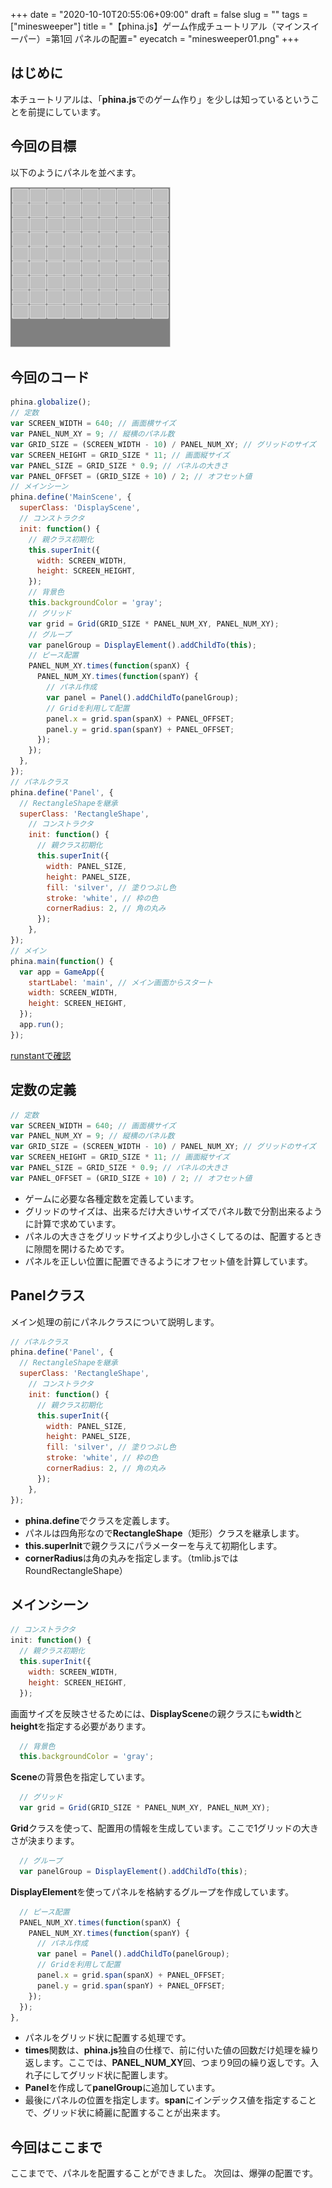 +++
date = "2020-10-10T20:55:06+09:00"
draft = false
slug = ""
tags = ["minesweeper"]
title = "【phina.js】ゲーム作成チュートリアル（マインスイーパー）=第1回 パネルの配置="
eyecatch = "minesweeper01.png"
+++

## はじめに
本チュートリアルは、「**phina.js**でのゲーム作り」を少しは知っているということを前提にしています。

## 今回の目標
以下のようにパネルを並べます。

![minesweeper01.png](minesweeper01.png)

## 今回のコード
```js
phina.globalize();
// 定数
var SCREEN_WIDTH = 640; // 画面横サイズ
var PANEL_NUM_XY = 9; // 縦横のパネル数
var GRID_SIZE = (SCREEN_WIDTH - 10) / PANEL_NUM_XY; // グリッドのサイズ
var SCREEN_HEIGHT = GRID_SIZE * 11; // 画面縦サイズ
var PANEL_SIZE = GRID_SIZE * 0.9; // パネルの大きさ
var PANEL_OFFSET = (GRID_SIZE + 10) / 2; // オフセット値
// メインシーン
phina.define('MainScene', {
  superClass: 'DisplayScene',
  // コンストラクタ
  init: function() {
    // 親クラス初期化
    this.superInit({
      width: SCREEN_WIDTH,
      height: SCREEN_HEIGHT,
    });
    // 背景色
    this.backgroundColor = 'gray';
    // グリッド
    var grid = Grid(GRID_SIZE * PANEL_NUM_XY, PANEL_NUM_XY);
    // グループ
    var panelGroup = DisplayElement().addChildTo(this);
    // ピース配置
    PANEL_NUM_XY.times(function(spanX) {
      PANEL_NUM_XY.times(function(spanY) {
        // パネル作成
        var panel = Panel().addChildTo(panelGroup);
        // Gridを利用して配置
        panel.x = grid.span(spanX) + PANEL_OFFSET;
        panel.y = grid.span(spanY) + PANEL_OFFSET;
      });
    });
  },
});
// パネルクラス
phina.define('Panel', {
  // RectangleShapeを継承
  superClass: 'RectangleShape',
    // コンストラクタ
    init: function() {
      // 親クラス初期化
      this.superInit({
        width: PANEL_SIZE,
        height: PANEL_SIZE,
        fill: 'silver', // 塗りつぶし色
        stroke: 'white', // 枠の色
        cornerRadius: 2, // 角の丸み
      });
    },
});
// メイン
phina.main(function() {
  var app = GameApp({
    startLabel: 'main', // メイン画面からスタート
    width: SCREEN_WIDTH,
    height: SCREEN_HEIGHT,
  });
  app.run();
});
```

[runstantで確認](http://runstant.com/alkn203/projects/ada3aa47)

## 定数の定義
```js
// 定数
var SCREEN_WIDTH = 640; // 画面横サイズ
var PANEL_NUM_XY = 9; // 縦横のパネル数
var GRID_SIZE = (SCREEN_WIDTH - 10) / PANEL_NUM_XY; // グリッドのサイズ
var SCREEN_HEIGHT = GRID_SIZE * 11; // 画面縦サイズ
var PANEL_SIZE = GRID_SIZE * 0.9; // パネルの大きさ
var PANEL_OFFSET = (GRID_SIZE + 10) / 2; // オフセット値
```
* ゲームに必要な各種定数を定義しています。
* グリッドのサイズは、出来るだけ大きいサイズでパネル数で分割出来るように計算で求めています。
* パネルの大きさをグリッドサイズより少し小さくしてるのは、配置するときに隙間を開けるためです。
* パネルを正しい位置に配置できるようにオフセット値を計算しています。

## Panelクラス
メイン処理の前にパネルクラスについて説明します。

```js
// パネルクラス
phina.define('Panel', {
  // RectangleShapeを継承
  superClass: 'RectangleShape',
    // コンストラクタ
    init: function() {
      // 親クラス初期化
      this.superInit({
        width: PANEL_SIZE,
        height: PANEL_SIZE,
        fill: 'silver', // 塗りつぶし色
        stroke: 'white', // 枠の色
        cornerRadius: 2, // 角の丸み
      });
    },
});
```

* **phina.define**でクラスを定義します。
* パネルは四角形なので**RectangleShape**（矩形）クラスを継承します。
* **this.superInit**で親クラスにパラメーターを与えて初期化します。
* **cornerRadius**は角の丸みを指定します。（tmlib.jsではRoundRectangleShape）

## メインシーン
```js
// コンストラクタ
init: function() {
  // 親クラス初期化
  this.superInit({
    width: SCREEN_WIDTH,
    height: SCREEN_HEIGHT,
  });
```

画面サイズを反映させるためには、**DisplayScene**の親クラスにも**width**と**height**を指定する必要があります。

```js
  // 背景色
  this.backgroundColor = 'gray';
```

**Scene**の背景色を指定しています。

```js
  // グリッド
  var grid = Grid(GRID_SIZE * PANEL_NUM_XY, PANEL_NUM_XY);
```

**Grid**クラスを使って、配置用の情報を生成しています。ここで1グリッドの大きさが決まります。

```js
  // グループ
  var panelGroup = DisplayElement().addChildTo(this);
```

**DisplayElement**を使ってパネルを格納するグループを作成しています。

```js
  // ピース配置
  PANEL_NUM_XY.times(function(spanX) {
    PANEL_NUM_XY.times(function(spanY) {
      // パネル作成
      var panel = Panel().addChildTo(panelGroup);
      // Gridを利用して配置
      panel.x = grid.span(spanX) + PANEL_OFFSET;
      panel.y = grid.span(spanY) + PANEL_OFFSET;
    });
  });
},
```

* パネルをグリッド状に配置する処理です。
* **times**関数は、**phina.js**独自の仕様で、前に付いた値の回数だけ処理を繰り返します。ここでは、**PANEL_NUM_XY**回、つまり9回の繰り返しです。入れ子にしてグリッド状に配置します。
* **Panel**を作成して**panelGroup**に追加しています。
* 最後にパネルの位置を指定します。**span**にインデックス値を指定することで、グリッド状に綺麗に配置することが出来ます。

## 今回はここまで
ここまでで、パネルを配置することができました。
次回は、爆弾の配置です。